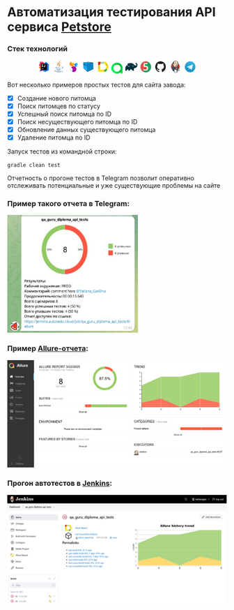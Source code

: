 # Автоматизация тестирования API сервиса [Petstore](https://petstore.swagger.io/)

### Стек технологий

<p align="center">
<img width="6%" title="IntelliJ IDEA" src="icons/Intelij_IDEA.svg">
<img width="6%" title="Java" src="icons/Java.svg">
<img width="6%" title="Selenide" src="icons/Selenide.svg">
<img width="6%" title="Selenoid" src="icons/Selenoid.svg">
<img width="6%" title="Allure Report" src="icons/Allure_Report.svg">
<img width="5%" title="Allure TestOps" src="icons/AllureTestOps.svg">
<img width="6%" title="Gradle" src="icons/Gradle.svg">
<img width="6%" title="JUnit5" src="icons/JUnit5.svg">
<img width="6%" title="GitHub" src="icons/GitHub.svg">
<img width="6%" title="Jenkins" src="icons/Jenkins.svg">
<img width="6%" title="Telegram" src="icons/Telegram.svg">
</p>

Вот несколько примеров простых тестов для сайта завода:

- [x] Создание нового питомца
- [x] Поиск питомцев по статусу
- [x] Успешный поиск питомца по ID
- [x] Поиск несуществующего питомца по ID
- [x] Обновление данных существующего питомца
- [x] Удаление питомца по ID

Запуск тестов из командной строки:

```
gradle clean test
```

Отчетность о прогоне тестов в Telegram позволит оперативно отслеживать потенциальные и уже существующие проблемы на
сайте

### Пример такого отчета в Telegram:

<img src="/images/telegram.jpg" width="300" height="270">

### Пример [Allure-отчета](https://jenkins.autotests.cloud/job/qa_guru_diploma_api_tests/allure/):

<img src="/images/allure.jpg" width="600">

### Прогон автотестов в [Jenkins](https://jenkins.autotests.cloud/job/qa_guru_diploma_api_tests/):

<img src="/images/jenkins.jpg" width="600">



